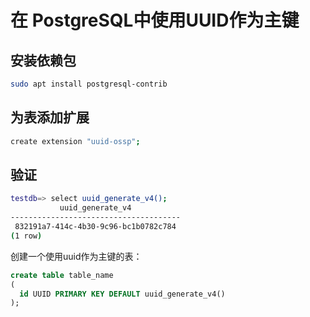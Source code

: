 # 在 PostgreSQL中使用UUID作为主键

## 安装依赖包
``` bash
sudo apt install postgresql-contrib
```
## 为表添加扩展
``` bash
create extension "uuid-ossp";
```
## 验证
``` bash
testdb=> select uuid_generate_v4();
           uuid_generate_v4           
--------------------------------------
 832191a7-414c-4b30-9c96-bc1b0782c784
(1 row)
```
创建一个使用uuid作为主键的表：
``` sql
create table table_name
(
  id UUID PRIMARY KEY DEFAULT uuid_generate_v4()
);
```